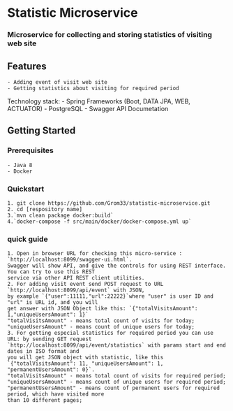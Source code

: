 # **Statistic Microservice**
    
### Microservice for collecting and storing statistics of visiting web site
## Features
    - Adding event of visit web site
    - Getting statistics about visiting for required period
Technology stack:
    - Spring Frameworks (Boot, DATA JPA, WEB, ACTUATOR)
    - PostgreSQL
    - Swagger API Documetation  
 ## Getting Started

### Prerequisites
    - Java 8
    - Docker 
### Quickstart
    1. git clone https://github.com/Grom33/statistic-microservice.git 
    2. cd [respository name]
    3.`mvn clean package docker:build`
    4.`docker-compose -f src/main/docker/docker-compose.yml up`
###  quick guide 
    1. Open in browser URL for checking this micro-service : `http://localhost:8099/swagger-ui.html`. 
    Swagger will show API, and give the controls for using REST interface. You can try to use this REST 
    service via other API REST client utilities. 
    2. For adding visit event send POST request to URL `http://localhost:8099/api/event` with JSON, 
    by example `{"user":11111,"url":22222}`where "user" is user ID and "url" is URL id, and you will 
    get answer with JSON Object like this: `{"totalVisitsAmount": 1,"uniqueUsersAmount": 1}`  
    "totalVisitsAmount" - means total count of visits for today; 
    "uniqueUsersAmount" - means count of unique users for today;
    3. For getting especial statistics for required period you can use URL: by sending GET request 
    `http://localhost:8099/api/event/statistics` with params start and end dates in ISO format and 
    you will get JSON object with statistic, like this 
    `{"totalVisitsAmount": 11, "uniqueUsersAmount": 1, "permanentUsersAmount": 0}`. 
    "totalVisitsAmount" - means total count of visits for required period;
    "uniqueUsersAmount" - means count of unique users for required period;
    "permanentUsersAmount" - means count of permanent users for required period, which have visited more 
    than 10 different pages;
 
